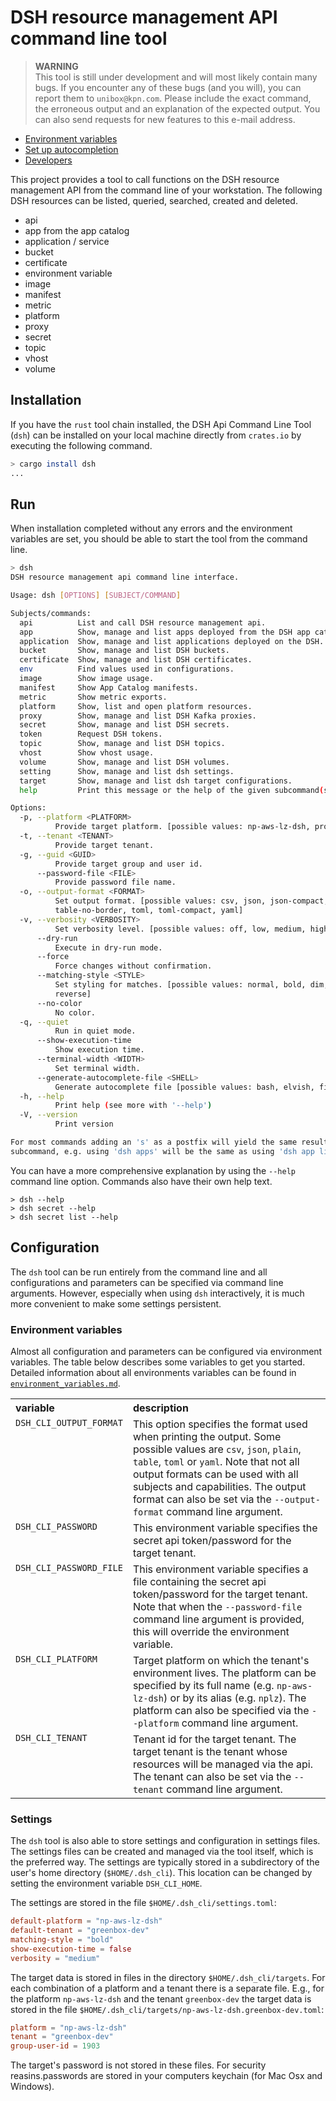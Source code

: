 # DSH resource management API command line tool

> **WARNING**  
> This tool is still under development and will most likely contain many bugs.
> If you encounter any of these bugs (and you will), you can report them to `unibox@kpn.com`.
> Please include the exact command, the erroneous output and an explanation of the expected output.
> You can also send requests for new features to this e-mail address.

* [Environment variables](environment_variables.md)
* [Set up autocompletion](autocompletion.md)
* [Developers](developers.md)

This project provides a tool to call functions on the DSH resource management API from the
command line of your workstation. The following DSH resources can be
listed, queried, searched, created and deleted.

* api
* app from the app catalog
* application / service
* bucket
* certificate
* environment variable
* image
* manifest
* metric
* platform
* proxy
* secret
* topic
* vhost
* volume

## Installation

If you have the `rust` tool chain installed, the DSH Api Command Line Tool (`dsh`) can be
installed on your local machine directly from `crates.io` by executing the following command.

```bash
> cargo install dsh
...
```

## Run

When installation completed without any errors and the environment variables are set,
you should be able to start the tool from the command line.

```bash
> dsh
DSH resource management api command line interface.

Usage: dsh [OPTIONS] [SUBJECT/COMMAND]

Subjects/commands:
  api          List and call DSH resource management api.
  app          Show, manage and list apps deployed from the DSH app catalog.
  application  Show, manage and list applications deployed on the DSH.
  bucket       Show, manage and list DSH buckets.
  certificate  Show, manage and list DSH certificates.
  env          Find values used in configurations.
  image        Show image usage.
  manifest     Show App Catalog manifests.
  metric       Show metric exports.
  platform     Show, list and open platform resources.
  proxy        Show, manage and list DSH Kafka proxies.
  secret       Show, manage and list DSH secrets.
  token        Request DSH tokens.
  topic        Show, manage and list DSH topics.
  vhost        Show vhost usage.
  volume       Show, manage and list DSH volumes.
  setting      Show, manage and list dsh settings.
  target       Show, manage and list dsh target configurations.
  help         Print this message or the help of the given subcommand(s)

Options:
  -p, --platform <PLATFORM>
          Provide target platform. [possible values: np-aws-lz-dsh, prod-aws-lz-dsh]
  -t, --tenant <TENANT>
          Provide target tenant.
  -g, --guid <GUID>
          Provide target group and user id.
      --password-file <FILE>
          Provide password file name.
  -o, --output-format <FORMAT>
          Set output format. [possible values: csv, json, json-compact, plain, quiet, table,
          table-no-border, toml, toml-compact, yaml]
  -v, --verbosity <VERBOSITY>
          Set verbosity level. [possible values: off, low, medium, high]
      --dry-run
          Execute in dry-run mode.
      --force
          Force changes without confirmation.
      --matching-style <STYLE>
          Set styling for matches. [possible values: normal, bold, dim, italic, underlined,
          reverse]
      --no-color
          No color.
  -q, --quiet
          Run in quiet mode.
      --show-execution-time
          Show execution time.
      --terminal-width <WIDTH>
          Set terminal width.
      --generate-autocomplete-file <SHELL>
          Generate autocomplete file [possible values: bash, elvish, fish, powershell, zsh]
  -h, --help
          Print help (see more with '--help')
  -V, --version
          Print version

For most commands adding an 's' as a postfix will yield the same result as using the 'list'
subcommand, e.g. using 'dsh apps' will be the same as using 'dsh app list'.
```

You can have a more comprehensive explanation by using the `--help` command line option.
Commands also have their own help text.

```
> dsh --help
> dsh secret --help
> dsh secret list --help
```

## Configuration

The `dsh` tool can be run entirely from the command line and
all configurations and parameters can be specified via command line arguments.
However, especially when using `dsh` interactively,
it is much more convenient to make some settings persistent.

### Environment variables

Almost all configuration and parameters can be configured via environment variables.
The table below describes some variables to get you started.
Detailed information about all environments variables can be found in
[`environment_variables.md`](environment_variables.md).

<table>
    <tr valign="top">
        <th align="left">variable</th>
        <th align="left">description</th>
    </tr>
    <tr valign="top">
        <td><code>DSH_CLI_OUTPUT_FORMAT</code></td>
        <td>
            This option specifies the format used when printing the output. 
            Some possible values are
            <code>csv</code>, <code>json</code>, <code>plain</code>, <code>table</code>, 
            <code>toml</code> or <code>yaml</code>.
            Note that not all output formats can be used with all subjects and capabilities.
            The output format can also be set via the 
            <code>--output-format</code> command line argument.
        </td>
    </tr>
    <tr valign="top">
        <td><code>DSH_CLI_PASSWORD</code></td>
        <td>
            This environment variable specifies the secret api token/password for the target tenant.
        </td>
    </tr>
    <tr valign="top">
        <td><code>DSH_CLI_PASSWORD_FILE</code></td>
        <td>
            This environment variable specifies a file containing the secret api 
            token/password for the target tenant. 
            Note that when the <code>--password-file</code> command line argument is provided,
            this will override the environment variable. 
        </td>
    </tr>
    <tr valign="top">
        <td><code>DSH_CLI_PLATFORM</code></td>
        <td>
            Target platform on which the tenant's environment lives. 
            The platform can be specified by its full name (e.g. <code>np-aws-lz-dsh</code>) 
            or by its alias (e.g. <code>nplz</code>).
            The platform can also be specified via the 
            <code>--platform</code> command line argument.
        </td>
    </tr>
    <tr valign="top">
        <td><code>DSH_CLI_TENANT</code></td>
        <td>
            Tenant id for the target tenant. The target tenant is the tenant whose resources 
            will be managed via the api.
            The tenant can also be set via the 
            <code>--tenant</code> command line argument.
        </td>
    </tr>
</table>

### Settings

The `dsh` tool is also able to store settings and configuration in settings files.
The settings files can be created and managed via the tool itself, which is the preferred way.
The settings are typically stored in a subdirectory of the user's home directory
(`$HOME/.dsh_cli`).
This location can be changed by setting the environment variable `DSH_CLI_HOME`.

The settings are stored in the file `$HOME/.dsh_cli/settings.toml`:

```toml
default-platform = "np-aws-lz-dsh"
default-tenant = "greenbox-dev"
matching-style = "bold"
show-execution-time = false
verbosity = "medium"
```

The target data is stored in files in the directory `$HOME/.dsh_cli/targets`.
For each combination of a platform and a tenant there is a separate file.
E.g., for the platform `np-aws-lz-dsh` and the tenant `greenbox-dev` the target data is stored in
the file `$HOME/.dsh_cli/targets/np-aws-lz-dsh.greenbox-dev.toml`:

```toml
platform = "np-aws-lz-dsh"
tenant = "greenbox-dev"
group-user-id = 1903
```

The target's password is not stored in these files.
For security reasins.passwords are stored in your computers keychain (for Mac Osx and Windows). 
